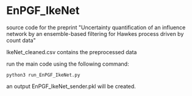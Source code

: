 # EnPGF_IkeNet
source code for the preprint "Uncertainty quantification of an influence network by an ensemble-based filtering for Hawkes process driven by count data"

IkeNet_cleaned.csv contains the preprocessed data

run the main code using the following command:
```
python3 run_EnPGF_IkeNet.py 
```
an output EnPGF_IkeNet_sender.pkl will be created.
